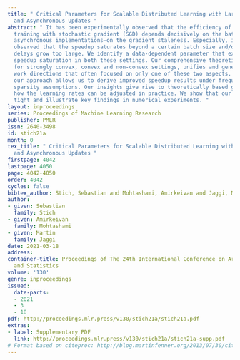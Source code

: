 ```yaml
---
title: " Critical Parameters for Scalable Distributed Learning with Large Batches
  and Asynchronous Updates "
abstract: " It has been experimentally observed that the efficiency of distributed
  training with stochastic gradient (SGD) depends decisively on the batch size and—in
  asynchronous implementations—on the gradient staleness. Especially, it has been
  observed that the speedup saturates beyond a certain batch size and/or when the
  delays grow too large. We identify a data-dependent parameter that explains the
  speedup saturation in both these settings. Our comprehensive theoretical analysis,
  for strongly convex, convex and non-convex settings, unifies and generalized prior
  work directions that often focused on only one of these two aspects. In particular,
  our approach allows us to derive improved speedup results under frequently considered
  sparsity assumptions. Our insights give rise to theoretically based guidelines on
  how the learning rates can be adjusted in practice. We show that our results are
  tight and illustrate key findings in numerical experiments. "
layout: inproceedings
series: Proceedings of Machine Learning Research
publisher: PMLR
issn: 2640-3498
id: stich21a
month: 0
tex_title: " Critical Parameters for Scalable Distributed Learning with Large Batches
  and Asynchronous Updates "
firstpage: 4042
lastpage: 4050
page: 4042-4050
order: 4042
cycles: false
bibtex_author: Stich, Sebastian and Mohtashami, Amirkeivan and Jaggi, Martin
author:
- given: Sebastian
  family: Stich
- given: Amirkeivan
  family: Mohtashami
- given: Martin
  family: Jaggi
date: 2021-03-18
address: 
container-title: Proceedings of The 24th International Conference on Artificial Intelligence
  and Statistics
volume: '130'
genre: inproceedings
issued:
  date-parts:
  - 2021
  - 3
  - 18
pdf: http://proceedings.mlr.press/v130/stich21a/stich21a.pdf
extras:
- label: Supplementary PDF
  link: http://proceedings.mlr.press/v130/stich21a/stich21a-supp.pdf
# Format based on citeproc: http://blog.martinfenner.org/2013/07/30/citeproc-yaml-for-bibliographies/
---
```

